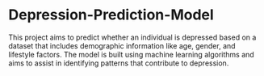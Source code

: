 # Depression-Prediction-Model
This project aims to predict whether an individual is depressed based on a dataset that includes demographic information like age, gender, and lifestyle factors. The model is built using machine learning algorithms and aims to assist in identifying patterns that contribute to depression.
